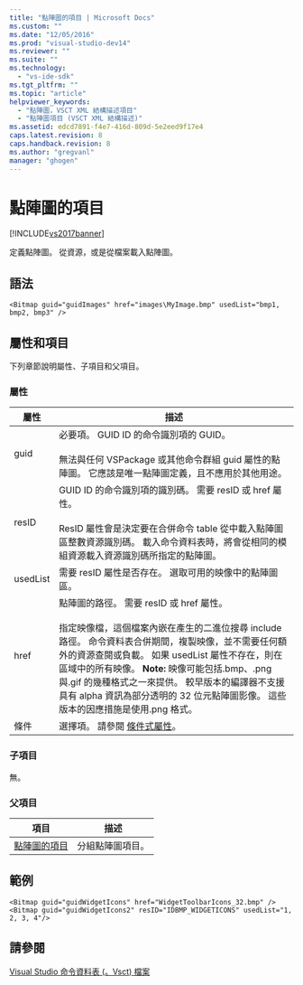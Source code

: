 ```yaml
---
title: "點陣圖的項目 | Microsoft Docs"
ms.custom: ""
ms.date: "12/05/2016"
ms.prod: "visual-studio-dev14"
ms.reviewer: ""
ms.suite: ""
ms.technology: 
  - "vs-ide-sdk"
ms.tgt_pltfrm: ""
ms.topic: "article"
helpviewer_keywords: 
  - "點陣圖，VSCT XML 結構描述項目"
  - "點陣圖項目 (VSCT XML 結構描述)"
ms.assetid: edcd7891-f4e7-416d-809d-5e2eed9f17e4
caps.latest.revision: 8
caps.handback.revision: 8
ms.author: "gregvanl"
manager: "ghogen"
---
```

# 點陣圖的項目
[!INCLUDE[vs2017banner](../code-quality/includes/vs2017banner.md)]

定義點陣圖。 從資源，或是從檔案載入點陣圖。  
  
## 語法  
  
```  
<Bitmap guid="guidImages" href="images\MyImage.bmp" usedList="bmp1, bmp2, bmp3" />  
```  
  
## 屬性和項目  
 下列章節說明屬性、子項目和父項目。  
  
### 屬性  
  
|屬性|描述|  
|--------|--------|  
|guid|必要項。 GUID ID 的命令識別項的 GUID。<br /><br /> 無法與任何 VSPackage 或其他命令群組 guid 屬性的點陣圖。  它應該是唯一點陣圖定義，且不應用於其他用途。|  
|resID|GUID ID 的命令識別項的識別碼。 需要 resID 或 href 屬性。<br /><br /> ResID 屬性會是決定要在合併命令 table 從中載入點陣圖區整數資源識別碼。  載入命令資料表時，將會從相同的模組資源載入資源識別碼所指定的點陣圖。|  
|usedList|需要 resID 屬性是否存在。 選取可用的映像中的點陣圖區。|  
|href|點陣圖的路徑。 需要 resID 或 href 屬性。<br /><br /> 指定映像檔，這個檔案內嵌在產生的二進位搜尋 include 路徑。  命令資料表合併期間，複製映像，並不需要任何額外的資源查閱或負載。  如果 usedList 屬性不存在，則在區域中的所有映像。 **Note:**  映像可能包括.bmp、.png 與.gif 的幾種格式之一來提供。  較早版本的編譯器不支援具有 alpha 資訊為部分透明的 32 位元點陣圖影像。 這些版本的因應措施是使用.png 格式。|  
|條件|選擇項。 請參閱 [條件式屬性](../extensibility/vsct-xml-schema-conditional-attributes.md)。|  
  
### 子項目  
 無。  
  
### 父項目  
  
|項目|描述|  
|--------|--------|  
|[點陣圖的項目](../extensibility/bitmaps-element.md)|分組點陣圖項目。|  
  
## 範例  
  
```  
<Bitmap guid="guidWidgetIcons" href="WidgetToolbarIcons_32.bmp" /> <Bitmap guid="guidWidgetIcons2" resID="IDBMP_WIDGETICONS" usedList="1, 2, 3, 4"/>  
```  
  
## 請參閱  
 [Visual Studio 命令資料表 \(。Vsct\) 檔案](../extensibility/internals/visual-studio-command-table-dot-vsct-files.md)